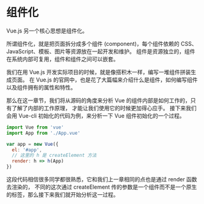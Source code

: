 # 组件化

Vue.js 另一个核心思想是组件化。

所谓组件化，就是把页面拆分成多个组件 (component)，每个组件依赖的 CSS、JavaScript、模板、图片等资源放在一起开发和维护。
组件是资源独立的，组件在系统内部可复用，组件和组件之间可以嵌套。

我们在用 Vue.js 开发实际项目的时候，就是像搭积木一样，编写一堆组件拼装生成页面。
在 Vue.js 的官网中，也是花了大篇幅来介绍什么是组件，如何编写组件以及组件拥有的属性和特性。


那么在这一章节，我们将从源码的角度来分析 Vue 的组件内部是如何工作的，只有了解了内部的工作原理，
才能让我们使用它的时候更加得心应手。
接下来我们会用 Vue-cli 初始化的代码为例，来分析一下 Vue 组件初始化的一个过程。
```js
import Vue from 'vue'
import App from './App.vue'

var app = new Vue({
  el: '#app',
  // 这里的 h 是 createElement 方法
  render: h => h(App)
})
```
这段代码相信很多同学都很熟悉，它和我们上一章相同的点也是通过 render 函数去渲染的，
不同的这次通过 createElement 传的参数是一个组件而不是一个原生的标签，那么接下来我们就开始分析这一过程。
 